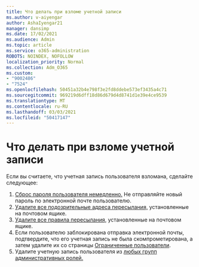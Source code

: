```yaml
---
title: Что делать при взломе учетной записи
ms.author: v-aiyengar
author: AshaIyengar21
manager: dansimp
ms.date: 17/02/2021
ms.audience: Admin
ms.topic: article
ms.service: o365-administration
ROBOTS: NOINDEX, NOFOLLOW
localization_priority: Normal
ms.collection: Adm_O365
ms.custom:
- "9002486"
- "7524"
ms.openlocfilehash: 50451a32b4e798f3e2fd8ddebe573ef3435a4c71
ms.sourcegitcommit: 969219d6dff18d86d679d4d8741d1e39e4ce9539
ms.translationtype: MT
ms.contentlocale: ru-RU
ms.lasthandoff: 03/03/2021
ms.locfileid: "50417147"
---
```

# <a name="what-to-do-when-an-account-is-hacked"></a>Что делать при взломе учетной записи

Если вы считаете, что учетная запись пользователя взломана, сделайте следующее:

1. [Сброс пароля пользователя немедленно.](https://go.microsoft.com/fwlink/?linkid=2103704)  Не отправляйте новый пароль по электронной почте пользователю.
1. [Удалите все подозрительные адреса пересылания,](https://go.microsoft.com/fwlink/?linkid=2103705) установленные на почтовом ящике.
1. [Удалите все правила пересылания,](https://go.microsoft.com/fwlink/?linkid=2103706) установленные на почтовом ящике.
1. Если пользователю заблокирована отправка электронной почты, подтвердите, что его учетная запись не была скомпрометирована, а затем удалите их со страницы [Ограниченные пользователи](https://go.microsoft.com/fwlink/?linkid=2103706).
1. Удалите учетную запись пользователя из [любых групп административных ролей.](https://go.microsoft.com/fwlink/?linkid=2092294)